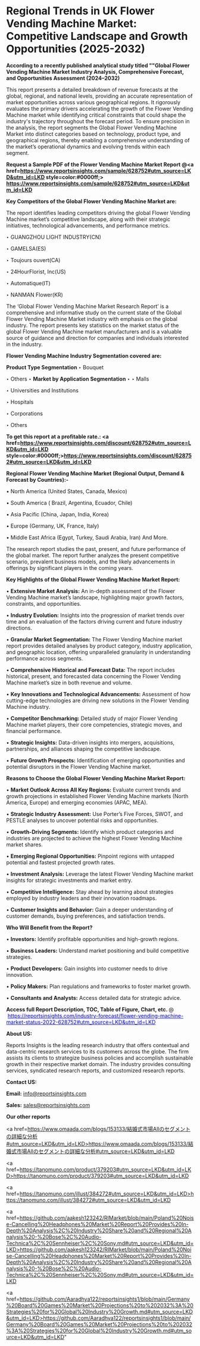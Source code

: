# Regional Trends in UK Flower Vending Machine Market: Competitive Landscape and Growth Opportunities (2025-2032)

<strong>According to a recently published analytical study titled ""Global Flower Vending Machine Market Industry Analysis, Comprehensive Forecast, and Opportunities Assessment (2024–2032)</strong>

This report presents a detailed breakdown of revenue forecasts at the global, regional, and national levels, providing an accurate representation of market opportunities across various geographical regions. It rigorously evaluates the primary drivers accelerating the growth of the Flower Vending Machine market while identifying critical constraints that could shape the industry's trajectory throughout the forecast period. To ensure precision in the analysis, the report segments the Global Flower Vending Machine Market into distinct categories based on technology, product type, and geographical regions, thereby enabling a comprehensive understanding of the market’s operational dynamics and evolving trends within each segment.

<strong>Request a Sample PDF of the Flower Vending Machine Market Report </strong><strong>@<a href=https://www.reportsinsights.com/sample/628752#utm_source=LKD&utm_id=LKD style=color:#0000ff;> https://www.reportsinsights.com/sample/628752#utm_source=LKD&utm_id=LKD</a></strong></font>

<strong>Key Competitors of the Global Flower Vending Machine Market are:</strong>

The report identifies leading competitors driving the global Flower Vending Machine market’s competitive landscape, along with their strategic initiatives, technological advancements, and performance metrics.

‣ GUANGZHOU LIGHT INDUSTRY(CN)

‣ GAMELSA(ES)

‣ Toujours ouvert(CA)

‣ 24HourFlorist, Inc(US)

‣ Automatique(IT)

‣ NANMAN Flower(KR)

The ‘Global Flower Vending Machine Market Research Report’ is a comprehensive and informative study on the current state of the Global Flower Vending Machine Market industry with emphasis on the global industry. The report presents key statistics on the market status of the global Flower Vending Machine market manufacturers and is a valuable source of guidance and direction for companies and individuals interested in the industry.

<strong>Flower Vending Machine Industry Segmentation covered are:</strong>

<strong>Product Type Segmentation</strong>
‣
Bouquet

‣ Others
‣ 
<strong>Market by Application Segmentation</strong>
‣
‣  Malls

‣ Universities and Institutions

‣ Hospitals

‣ Corporations

‣ Others

<strong>To get this report at a profitable rate.: <a href=https://www.reportsinsights.com/discount/628752#utm_source=LKD&utm_id=LKD style=color:#0000ff;>https://www.reportsinsights.com/discount/628752#utm_source=LKD&utm_id=LKD</a></strong></font>

<strong>Regional Flower Vending Machine Market (Regional Output, Demand &amp; Forecast by Countries):-</strong>

• North America (United States, Canada, Mexico)

• South America ( Brazil, Argentina, Ecuador, Chile)

• Asia Pacific (China, Japan, India, Korea)

• Europe (Germany, UK, France, Italy)

• Middle East Africa (Egypt, Turkey, Saudi Arabia, Iran) And More.

The research report studies the past, present, and future performance of the global market. The report further analyzes the present competitive scenario, prevalent business models, and the likely advancements in offerings by significant players in the coming years.

<strong>Key Highlights of the Global Flower Vending Machine Market Report:</strong>

• <strong>Extensive Market Analysis:</strong> An in-depth assessment of the Flower Vending Machine market’s landscape, highlighting major growth factors, constraints, and opportunities.

• <strong>Industry Evolution:</strong> Insights into the progression of market trends over time and an evaluation of the factors driving current and future industry directions.

• <strong>Granular Market Segmentation:</strong> The Flower Vending Machine market report provides detailed analyses by product category, industry application, and geographic location, offering unparalleled granularity in understanding performance across segments.

• <strong>Comprehensive Historical and Forecast Data:</strong> The report includes historical, present, and forecasted data concerning the Flower Vending Machine market’s size in both revenue and volume.

• <strong>Key Innovations and Technological Advancements:</strong> Assessment of how cutting-edge technologies are driving new solutions in the Flower Vending Machine industry.

• <strong>Competitor Benchmarking:</strong> Detailed study of major Flower Vending Machine market players, their core competencies, strategic moves, and financial performance.

• <strong>Strategic Insights:</strong> Data-driven insights into mergers, acquisitions, partnerships, and alliances shaping the competitive landscape.

• <strong>Future Growth Prospects:</strong> Identification of emerging opportunities and potential disruptors in the Flower Vending Machine market.

<strong>Reasons to Choose the Global Flower Vending Machine Market Report:</strong>

• <strong>Market Outlook Across All Key Regions:</strong> Evaluate current trends and growth projections in established Flower Vending Machine markets (North America, Europe) and emerging economies (APAC, MEA).

• <strong>Strategic Industry Assessment:</strong> Use Porter’s Five Forces, SWOT, and PESTLE analyses to uncover potential risks and opportunities.

• <strong>Growth-Driving Segments:</strong> Identify which product categories and industries are projected to achieve the highest Flower Vending Machine market shares.

• <strong>Emerging Regional Opportunities:</strong> Pinpoint regions with untapped potential and fastest projected growth rates.

• <strong>Investment Analysis:</strong> Leverage the latest Flower Vending Machine market insights for strategic investments and market entry.

• <strong>Competitive Intelligence:</strong> Stay ahead by learning about strategies employed by industry leaders and their innovation roadmaps.

• <strong>Customer Insights and Behavior:</strong> Gain a deeper understanding of customer demands, buying preferences, and satisfaction trends.

<strong>Who Will Benefit from the Report?</strong>

• <strong>Investors:</strong> Identify profitable opportunities and high-growth regions.

• <strong>Business Leaders:</strong> Understand market positioning and build competitive strategies.

• <strong>Product Developers:</strong> Gain insights into customer needs to drive innovation.

• <strong>Policy Makers:</strong> Plan regulations and frameworks to foster market growth.

• <strong>Consultants and Analysts:</strong> Access detailed data for strategic advice.
</ul>
<strong>Access full Report Description, TOC, Table of Figure, Chart, etc. </strong>@  <a href=https://reportsinsights.com/industry-forecast/flower-vending-machine-market-status-2022-628752#utm_source=LKD&utm_id=LKD style=color:#0000ff;>https://reportsinsights.com/industry-forecast/flower-vending-machine-market-status-2022-628752#utm_source=LKD&utm_id=LKD</a></font>

<strong><strong>About US</strong>:</strong>

Reports Insights is the leading research industry that offers contextual and data-centric research services to its customers across the globe. The firm assists its clients to strategize business policies and accomplish sustainable growth in their respective market domain. The industry provides consulting services, syndicated research reports, and customized research reports.

<strong>Contact US:</strong>

<p class=""""><b>Email:</b> <a href=mailto:info@reportsinsights.com>info@reportsinsights.com</a></p>
<p class=""""><b>Sales:</b> <a href=mailto:sales@reportsinsights.com>sales@reportsinsights.com</a></p>

<strong>Our other reports</strong>

<a href=https://www.omaada.com/blogs/153133/結婚式市場Allのセグメントの詳細な分析#utm_source=LKD&utm_id=LKD>https://www.omaada.com/blogs/153133/結婚式市場Allのセグメントの詳細な分析#utm_source=LKD&utm_id=LKD</a>

<a href=https://tanomuno.com/product/379203#utm_source=LKD&utm_id=LKD>https://tanomuno.com/product/379203#utm_source=LKD&utm_id=LKD</a>

<a href=https://tanomuno.com/illust/384272#utm_source=LKD&utm_id=LKD>https://tanomuno.com/illust/384272#utm_source=LKD&utm_id=LKD</a>

<a href=https://github.com/aakesh123242/RIMarket/blob/main/Poland%20Noise-Cancelling%20Headphones%20Market%20Report%20Provides%20In-Depth%20Analysis%2C%20Industry%20Share%20and%20Regional%20Analysis%20-%20Bose%2C%20Audio-Technica%2C%20Sennheiser%2C%20Sony.md#utm_source=LKD&utm_id=LKD>https://github.com/aakesh123242/RIMarket/blob/main/Poland%20Noise-Cancelling%20Headphones%20Market%20Report%20Provides%20In-Depth%20Analysis%2C%20Industry%20Share%20and%20Regional%20Analysis%20-%20Bose%2C%20Audio-Technica%2C%20Sennheiser%2C%20Sony.md#utm_source=LKD&utm_id=LKD</a>

<a href=https://github.com/Aaradhya122/reportsinsights1/blob/main/Germany%20Board%20Games%20Market%20Projections%20to%202032%3A%20Strategies%20for%20Global%20Industry%20Growth.md#utm_source=LKD&utm_id=LKD>https://github.com/Aaradhya122/reportsinsights1/blob/main/Germany%20Board%20Games%20Market%20Projections%20to%202032%3A%20Strategies%20for%20Global%20Industry%20Growth.md#utm_source=LKD&utm_id=LKD</a>"
